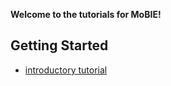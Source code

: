 **Welcome to the tutorials for MoBIE!**

## Getting Started
- [introductory tutorial](./tutorials/getting_started.html)

